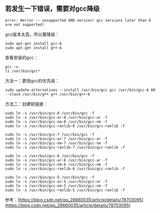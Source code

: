 ## 若发生一下错误，需要对gcc降级

```
error: #error -- unsupported GNU version! gcc versions later than 6 are not supported!
```

gcc版本太高，所以要降级：

```
sudo apt-get install gcc-6
sudo apt-get install g++-6
```

查看安装的gcc：

```
gcc -v
ls /usr/bin/gcc*
```

方法一：更改gcc的优先级：
```
sudo update-alternatives --install /usr/bin/gcc gcc /usr/bin/gcc-6 60 --slave /usr/bin/g++ g++ /usr/bin/g++-6
```

方法二：创建软链接：
```
sudo ln -s /usr/bin/gcc-8 /usr/bin/gcc -f
sudo ln -s /usr/bin/gcc-ar-8 /usr/bin/gcc-ar -f
sudo ln -s /usr/bin/gcc-nm-8 /usr/bin/gcc-nm -f
sudo ln -s /usr/bin/gcc-ranlib-8 /usr/bin/gcc-ranlib -f
````

```
sudo ln -s /usr/bin/gcc-7 /usr/bin/gcc -f
sudo ln -s /usr/bin/gcc-ar-7 /usr/bin/gcc-ar -f
sudo ln -s /usr/bin/gcc-nm-7 /usr/bin/gcc-nm -f
sudo ln -s /usr/bin/gcc-ranlib-7 /usr/bin/gcc-ranlib -f
````

```
sudo ln -s /usr/bin/gcc-6 /usr/bin/gcc -f
sudo ln -s /usr/bin/gcc-ar-6 /usr/bin/gcc-ar -f
sudo ln -s /usr/bin/gcc-nm-6 /usr/bin/gcc-nm -f
sudo ln -s /usr/bin/gcc-ranlib-6 /usr/bin/gcc-ranlib -f
````

```
sudo ln -s /usr/bin/gcc-5 /usr/bin/gcc -f
sudo ln -s /usr/bin/gcc-ar-5 /usr/bin/gcc-ar -f
sudo ln -s /usr/bin/gcc-nm-5 /usr/bin/gcc-nm -f
sudo ln -s /usr/bin/gcc-ranlib-5 /usr/bin/gcc-ranlib -f
```

参考：[https://blog.csdn.net/qq_28660035/article/details/78703095](https://blog.csdn.net/qq_28660035/article/details/78703095)
